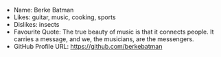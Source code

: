 - Name: Berke Batman
- Likes: guitar, music, cooking, sports 
- Dislikes: insects
- Favourite Quote: The true beauty of music is that it connects people. It carries a message, and we, the musicians, are the messengers.
- GitHub Profile URL: https://github.com/berkebatman
